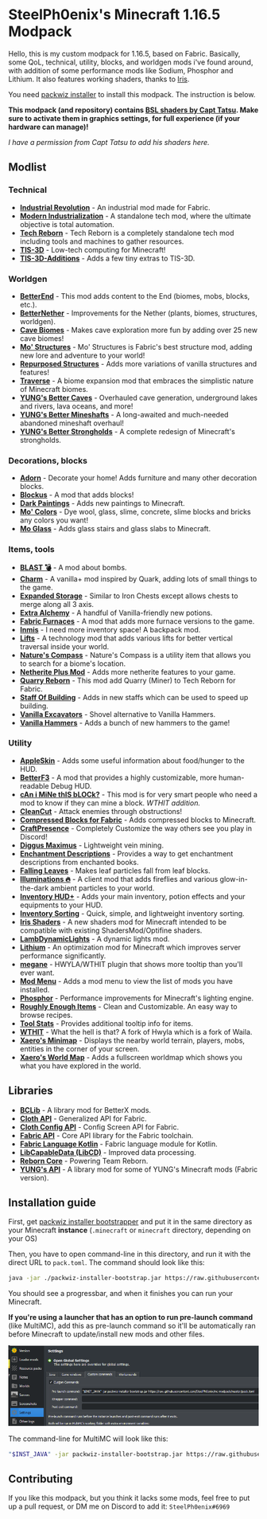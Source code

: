 # SteelPh0enix's Minecraft 1.16.5 Modpack

Hello, this is my custom modpack for 1.16.5, based on Fabric. Basically, some QoL, technical, utility, blocks, and worldgen mods i've found around, with addition of some performance mods like Sodium, Phosphor and Lithium. It also features working shaders, thanks to [Iris](https://github.com/IrisShaders/Iris).

You need [packwiz installer](https://github.com/comp500/packwiz-installer-bootstrap/releases) to install this modpack. The instruction is below.

**This modpack (and repository) contains [BSL shaders by Capt Tatsu](https://bitslablab.com/bslshaders/). Make sure to activate them in graphics settings, for full experience (if your hardware can manage)!**

*I have a permission from Capt Tatsu to add his shaders here.*

## Modlist

### Technical

* **[Industrial Revolution](https://www.curseforge.com/minecraft/mc-mods/industrial-revolution)** - An industrial mod made for Fabric.
* **[Modern Industrialization](https://www.curseforge.com/minecraft/mc-mods/modern-industrialization)** - A standalone tech mod, where the ultimate objective is total automation.
* **[Tech Reborn](https://www.curseforge.com/minecraft/mc-mods/techreborn)** - Tech Reborn is a completely standalone tech mod including tools and machines to gather resources.
* **[TIS-3D](https://www.curseforge.com/minecraft/mc-mods/tis-3d)** - Low-tech computing for Minecraft!
* **[TIS-3D-Additions](https://www.curseforge.com/minecraft/mc-mods/tis-3d-additions)** - Adds a few tiny extras to TIS-3D.

### Worldgen

* **[BetterEnd](https://www.curseforge.com/minecraft/mc-mods/betterend)** - This mod adds content to the End (biomes, mobs, blocks, etc.).
* **[BetterNether](https://www.curseforge.com/minecraft/mc-mods/betternether)** - Improvements for the Nether (plants, biomes, structures, worldgen).
* **[Cave Biomes](https://www.curseforge.com/minecraft/mc-mods/cave-biomes)** - Makes cave exploration more fun by adding over 25 new cave biomes!
* **[Mo' Structures](https://www.curseforge.com/minecraft/mc-mods/mo-structures)** - Mo' Structures is Fabric's best structure mod, adding new lore and adventure to your world!
* **[Repurposed Structures](https://www.curseforge.com/minecraft/mc-mods/repurposed-structures-fabric)** - Adds more variations of vanilla structures and features!
* **[Traverse](https://www.curseforge.com/minecraft/mc-mods/traverse)** - A biome expansion mod that embraces the simplistic nature of Minecraft biomes.
* **[YUNG's Better Caves](https://www.curseforge.com/minecraft/mc-mods/yungs-better-caves-fabric)** - Overhauled cave generation, underground lakes and rivers, lava oceans, and more!
* **[YUNG's Better Mineshafts](https://www.curseforge.com/minecraft/mc-mods/yungs-better-mineshafts-fabric)** - A long-awaited and much-needed abandoned mineshaft overhaul!
* **[YUNG's Better Strongholds](https://www.curseforge.com/minecraft/mc-mods/yungs-better-strongholds-fabric)** - A complete redesign of Minecraft's strongholds.

### Decorations, blocks

* **[Adorn](https://www.curseforge.com/minecraft/mc-mods/adorn)** - Decorate your home! Adds furniture and many other decoration blocks.
* **[Blockus](https://www.curseforge.com/minecraft/mc-mods/blockus)** - A mod that adds blocks!
* **[Dark Paintings](https://www.curseforge.com/minecraft/mc-mods/dark-paintings)** - Adds new paintings to Minecraft.
* **[Mo' Colors](https://www.curseforge.com/minecraft/mc-mods/mo-colors)** - Dye wool, glass, slime, concrete, slime blocks and bricks any colors you want!
* **[Mo Glass](https://www.curseforge.com/minecraft/mc-mods/mo-glass)** - Adds glass stairs and glass slabs to Minecraft.

### Items, tools

* **[BLAST 💣](https://www.curseforge.com/minecraft/mc-mods/blast)** - A mod about bombs.
* **[Charm](https://www.curseforge.com/minecraft/mc-mods/charm)** - A vanilla+ mod inspired by Quark, adding lots of small things to the game.
* **[Expanded Storage](https://www.curseforge.com/minecraft/mc-mods/expanded-storage-fabric)** - Similar to Iron Chests except allows chests to merge along all 3 axis.
* **[Extra Alchemy](https://www.curseforge.com/minecraft/mc-mods/extra-alchemy)** - A handful of Vanilla-friendly new potions.
* **[Fabric Furnaces](https://www.curseforge.com/minecraft/mc-mods/fabric-furnaces)** - A mod that adds more furnace versions to the game.
* **[Inmis](https://www.curseforge.com/minecraft/mc-mods/inmis)** - I need more inventory space! A backpack mod.
* **[Lifts](https://www.curseforge.com/minecraft/mc-mods/lifts)** - A technology mod that adds various lifts for better vertical traversal inside your world.
* **[Nature's Compass](https://www.curseforge.com/minecraft/mc-mods/natures-compass)** - Nature's Compass is a utility item that allows you to search for a biome's location.
* **[Netherite Plus Mod](https://www.curseforge.com/minecraft/mc-mods/netherite-plus-mod)** - Adds more netherite features to your game.
* **[Quarry Reborn](https://www.curseforge.com/minecraft/mc-mods/quarry-reborn)** - This mod add Quarry (Miner) to Tech Reborn for Fabric.
* **[Staff Of Building](https://www.curseforge.com/minecraft/mc-mods/staff-of-building)** - Adds in new staffs which can be used to speed up building.
* **[Vanilla Excavators](https://www.curseforge.com/minecraft/mc-mods/vanilla-excavators)** - Shovel alternative to Vanilla Hammers.
* **[Vanilla Hammers](https://www.curseforge.com/minecraft/mc-mods/vanilla-hammers)** - Adds a bunch of new hammers to the game!

### Utility

* **[AppleSkin](https://www.curseforge.com/minecraft/mc-mods/appleskin)** - Adds some useful information about food/hunger to the HUD.
* **[BetterF3](https://www.curseforge.com/minecraft/mc-mods/betterf3)** - A mod that provides a highly customizable, more human-readable Debug HUD.
* **[cAn i MiNe thIS bLOCk?](https://www.curseforge.com/minecraft/mc-mods/can-i-mine-this-block)** - This mod is for very smart people who need a mod to know if they can mine a block. *WTHIT addition.*
* **[CleanCut](https://www.curseforge.com/minecraft/mc-mods/cleancut)** - Attack enemies through obstructions!
* **[Compressed Blocks for Fabric](https://www.curseforge.com/minecraft/mc-mods/compressed-blocks-for-fabric)** - Adds compressed blocks to Minecraft.
* **[CraftPresence](https://www.curseforge.com/minecraft/mc-mods/craftpresence)** - Completely Customize the way others see you play in Discord!
* **[Diggus Maximus](https://www.curseforge.com/minecraft/mc-mods/diggus-maximus)** - Lightweight vein mining.
* **[Enchantment Descriptions](https://www.curseforge.com/minecraft/mc-mods/enchantment-descriptions)** - Provides a way to get enchantment descriptions from enchanted books.
* **[Falling Leaves](https://www.curseforge.com/minecraft/mc-mods/falling-leaves-fabric)** - Makes leaf particles fall from leaf blocks.
* **[Illuminations 🔥](https://www.curseforge.com/minecraft/mc-mods/illuminations)** - A client mod that adds fireflies and various glow-in-the-dark ambient particles to your world.
* **[Inventory HUD+](https://www.curseforge.com/minecraft/mc-mods/inventory-hud-forge)** - Adds your main inventory, potion effects and your equipments to your HUD.
* **[Inventory Sorting](https://www.curseforge.com/minecraft/mc-mods/inventory-sorting)** - Quick, simple, and lightweight inventory sorting.
* **[Iris Shaders](https://www.curseforge.com/minecraft/mc-mods/irisshaders)** - A new shaders mod for Minecraft intended to be compatible with existing ShadersMod/Optifine shaders.
* **[LambDynamicLights](https://www.curseforge.com/minecraft/mc-mods/lambdynamiclights)** - A dynamic lights mod.
* **[Lithium](https://www.curseforge.com/minecraft/mc-mods/lithium)** - An optimization mod for Minecraft which improves server performance significantly.
* **[megane](https://www.curseforge.com/minecraft/mc-mods/megane)** - HWYLA/WTHIT plugin that shows more tooltip than you'll ever want.
* **[Mod Menu](https://www.curseforge.com/minecraft/mc-mods/modmenu)** - Adds a mod menu to view the list of mods you have installed.
* **[Phosphor](https://www.curseforge.com/minecraft/mc-mods/phosphor)** - Performance improvements for Minecraft's lighting engine.
* **[Roughly Enough Items](https://www.curseforge.com/minecraft/mc-mods/roughly-enough-items)** - Clean and Customizable. An easy way to browse recipes.
* **[Tool Stats](https://www.curseforge.com/minecraft/mc-mods/tool-stats)** - Provides additional tooltip info for items.
* **[WTHIT](https://www.curseforge.com/minecraft/mc-mods/wthit)** - What the hell is that? A fork of Hwyla which is a fork of Waila.
* **[Xaero's Minimap](https://www.curseforge.com/minecraft/mc-mods/xaeros-minimap)** - Displays the nearby world terrain, players, mobs, entities in the corner of your screen.
* **[Xaero's World Map](https://www.curseforge.com/minecraft/mc-mods/xaeros-world-map)** - Adds a fullscreen worldmap which shows you what you have explored in the world.

## Libraries

* **[BCLib](https://www.curseforge.com/minecraft/mc-mods/bclib)** - A library mod for BetterX mods.
* **[Cloth API](https://www.curseforge.com/minecraft/mc-mods/cloth-api)** - Generalized API for Fabric.
* **[Cloth Config API](https://www.curseforge.com/minecraft/mc-mods/cloth-config)**  - Config Screen API for Fabric.
* **[Fabric API](https://www.curseforge.com/minecraft/mc-mods/fabric-api)** - Core API library for the Fabric toolchain.
* **[Fabric Language Kotlin](https://www.curseforge.com/minecraft/mc-mods/fabric-language-kotlin)** - Fabric language module for Kotlin.
* **[LibCapableData (LibCD)](https://www.curseforge.com/minecraft/mc-mods/libcd)** - Improved data processing.
* **[Reborn Core](https://www.curseforge.com/minecraft/mc-mods/reborncore)** - Powering Team Reborn.
* **[YUNG's API](https://www.curseforge.com/minecraft/mc-mods/yungs-api-fabric)** - A library mod for some of YUNG's Minecraft mods (Fabric version).

## Installation guide
First, get [packwiz installer bootstrapper](https://github.com/comp500/packwiz-installer-bootstrap/releases) and put it in the same directory as your Minecraft **instance** (`.minecraft` or `minecraft` directory, depending on your OS)

Then, you have to open command-line in this directory, and run it with the direct URL to `pack.toml`. The command should look like this:

```bash
java -jar ./packwiz-installer-bootstrap.jar https://raw.githubusercontent.com/SteelPh0enix/mc-modpack/master/pack.toml
```

You should see a progressbar, and when it finishes you can run your Minecraft.

**If you're using a launcher that has an option to run pre-launch command** (like MultiMC), add this as pre-launch command so it'll be automatically ran before Minecraft to update/install new mods and other files.

![multimc_prelaunch](./img/multimc.png)

The command-line for MultiMC will look like this:

```bash
"$INST_JAVA" -jar packwiz-installer-bootstrap.jar https://raw.githubusercontent.com/SteelPh0enix/mc-modpack/master/pack.toml
```

## Contributing

If you like this modpack, but you think it lacks some mods, feel free to put up a pull request, or DM me on Discord to add it: `SteelPh0enix#6969`
